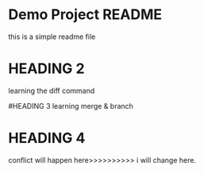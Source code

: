 # Demo Project README

this is a simple readme file

# HEADING 2
learning the diff command


#HEADING 3
learning merge & branch

# HEADING 4 
conflict will happen here>>>>>>>>>> i will change here.